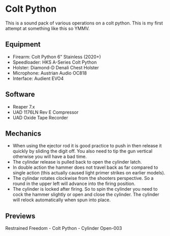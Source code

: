 # Colt Python

This is a sound pack of various operations on a colt python.  This is my first attempt at something like this so YMMV.

## Equipment

- Firearm: Colt Python 6" Stainless (2020+)
- Speedloader: HKS A-Series Colt Python
- Holster: Diamond-D Denali Chest Holster
- Microphone: Austrian Audio OC818
- Interface: Audient EVO4

## Software

- Reaper 7.x
- UAD 1176LN Rev E Compressor
- UAD Oxide Tape Recorder

## Mechanics

- When using the ejector rod it is good practice to push in then release it quickly by sliding the digit off.  You also need to tip the gun vertical otherwise you will have a bad time.
- The cylindar release is pulled back to open the cylinder latch.
- In double action the hammer does not travel back as far compared to single action (this actually caused light primer strikes on earlier models).
- The cylindar rotates clockwise from the shooters perspective.  So a round in the upper left will advance into the firing position.
- The cylinder is locked after firing.  So to spin the cylinder you need to cock the hammer slightly or open and close the cylinder.  The cylinder will relock automatically when spun into place.

## Previews

Restrained Freedom - Colt Python - Cylinder Open-003

<audio src="./Export/Restrained Freedom - Colt Python - Cylinder Open-003.mp4" />

Restrained Freedom - Colt Python - Cylinder Open-004

<audio src="./Export/Restrained Freedom - Colt Python - Cylinder Open-004.mp4" />

Restrained Freedom - Colt Python - Cylinder Open-005

<audio src="./Export/Restrained Freedom - Colt Python - Cylinder Open-005.mp4" />

Restrained Freedom - Colt Python - Cylinder Open-006

<audio src="./Export/Restrained Freedom - Colt Python - Cylinder Open-006.mp4" />

Restrained Freedom - Colt Python - Cylinder Open-007

<audio src="./Export/Restrained Freedom - Colt Python - Cylinder Open-007.mp4" />

Restrained Freedom - Colt Python - Cylinder Swing Close-001

<audio src="./Export/Restrained Freedom - Colt Python - Cylinder Swing Close-001.mp4" />

Restrained Freedom - Colt Python - Cylinder Swing Close-002

<audio src="./Export/Restrained Freedom - Colt Python - Cylinder Swing Close-002.mp4" />

Restrained Freedom - Colt Python - Eject Live

<audio src="./Export/Restrained Freedom - Colt Python - Eject Live.mp4" />

Restrained Freedom - Colt Python - Eject Spent Rounds-001

<audio src="./Export/Restrained Freedom - Colt Python - Eject Spent Rounds-001.mp4" />

Restrained Freedom - Colt Python - Eject Spent Rounds-002

<audio src="./Export/Restrained Freedom - Colt Python - Eject Spent Rounds-002.mp4" />

Restrained Freedom - Colt Python - Eject Spent Rounds-003

<audio src="./Export/Restrained Freedom - Colt Python - Eject Spent Rounds-003.mp4" />

Restrained Freedom - Colt Python - Eject With Carpet Impact

<audio src="./Export/Restrained Freedom - Colt Python - Eject With Carpet Impact.mp4" />

Restrained Freedom - Colt Python - Ejector Rod Only

<audio src="./Export/Restrained Freedom - Colt Python - Ejector Rod Only.mp4" />

Restrained Freedom - Colt Python - Hammer Cock-001

<audio src="./Export/Restrained Freedom - Colt Python - Hammer Cock-001.mp4" />

Restrained Freedom - Colt Python - Hammer Cock-002

<audio src="./Export/Restrained Freedom - Colt Python - Hammer Cock-002.mp4" />

Restrained Freedom - Colt Python - Hammer Cock-003

<audio src="./Export/Restrained Freedom - Colt Python - Hammer Cock-003.mp4" />

Restrained Freedom - Colt Python - Hammer Cock-004

<audio src="./Export/Restrained Freedom - Colt Python - Hammer Cock-004.mp4" />

Restrained Freedom - Colt Python - Hammer Cock-005

<audio src="./Export/Restrained Freedom - Colt Python - Hammer Cock-005.mp4" />

Restrained Freedom - Colt Python - Hammer Cock-006

<audio src="./Export/Restrained Freedom - Colt Python - Hammer Cock-006.mp4" />

Restrained Freedom - Colt Python - Hammer Decock-001

<audio src="./Export/Restrained Freedom - Colt Python - Hammer Decock-001.mp4" />

Restrained Freedom - Colt Python - Hammer Decock-002

<audio src="./Export/Restrained Freedom - Colt Python - Hammer Decock-002.mp4" />

Restrained Freedom - Colt Python - Hammer Decock-003

<audio src="./Export/Restrained Freedom - Colt Python - Hammer Decock-003.mp4" />

Restrained Freedom - Colt Python - Hammer Decock-004

<audio src="./Export/Restrained Freedom - Colt Python - Hammer Decock-004.mp4" />

Restrained Freedom - Colt Python - Holster and Snap

<audio src="./Export/Restrained Freedom - Colt Python - Holster and Snap.mp4" />

Restrained Freedom - Colt Python - Load Empty Round-001

<audio src="./Export/Restrained Freedom - Colt Python - Load Empty Round-001.mp4" />

Restrained Freedom - Colt Python - Load Empty Round-002

<audio src="./Export/Restrained Freedom - Colt Python - Load Empty Round-002.mp4" />

Restrained Freedom - Colt Python - Load Empty Round-003

<audio src="./Export/Restrained Freedom - Colt Python - Load Empty Round-003.mp4" />

Restrained Freedom - Colt Python - Load Live Round-001

<audio src="./Export/Restrained Freedom - Colt Python - Load Live Round-001.mp4" />

Restrained Freedom - Colt Python - Load Live Round-002

<audio src="./Export/Restrained Freedom - Colt Python - Load Live Round-002.mp4" />

Restrained Freedom - Colt Python - Load Live Round-003

<audio src="./Export/Restrained Freedom - Colt Python - Load Live Round-003.mp4" />

Restrained Freedom - Colt Python - Load Live Round-004

<audio src="./Export/Restrained Freedom - Colt Python - Load Live Round-004.mp4" />

Restrained Freedom - Colt Python - Load Live Round-005

<audio src="./Export/Restrained Freedom - Colt Python - Load Live Round-005.mp4" />

Restrained Freedom - Colt Python - Load Live Round-006

<audio src="./Export/Restrained Freedom - Colt Python - Load Live Round-006.mp4" />

Restrained Freedom - Colt Python - Load Live Round-007

<audio src="./Export/Restrained Freedom - Colt Python - Load Live Round-007.mp4" />

Restrained Freedom - Colt Python - Load Live Round-008

<audio src="./Export/Restrained Freedom - Colt Python - Load Live Round-008.mp4" />

Restrained Freedom - Colt Python - Load Live Round-009

<audio src="./Export/Restrained Freedom - Colt Python - Load Live Round-009.mp4" />

Restrained Freedom - Colt Python - Load Live Round-010

<audio src="./Export/Restrained Freedom - Colt Python - Load Live Round-010.mp4" />

Restrained Freedom - Colt Python - Load Live Round-011

<audio src="./Export/Restrained Freedom - Colt Python - Load Live Round-011.mp4" />

Restrained Freedom - Colt Python - Load Live Round-012

<audio src="./Export/Restrained Freedom - Colt Python - Load Live Round-012.mp4" />

Restrained Freedom - Colt Python - Load Live Round-013

<audio src="./Export/Restrained Freedom - Colt Python - Load Live Round-013.mp4" />

Restrained Freedom - Colt Python - Load Live Round-014

<audio src="./Export/Restrained Freedom - Colt Python - Load Live Round-014.mp4" />

Restrained Freedom - Colt Python - Load Live Round-015

<audio src="./Export/Restrained Freedom - Colt Python - Load Live Round-015.mp4" />

Restrained Freedom - Colt Python - Load Live Round-016

<audio src="./Export/Restrained Freedom - Colt Python - Load Live Round-016.mp4" />

Restrained Freedom - Colt Python - Load Live Round-017

<audio src="./Export/Restrained Freedom - Colt Python - Load Live Round-017.mp4" />

Restrained Freedom - Colt Python - Load Live Round-018

<audio src="./Export/Restrained Freedom - Colt Python - Load Live Round-018.mp4" />

Restrained Freedom - Colt Python - Load Live Round-019

<audio src="./Export/Restrained Freedom - Colt Python - Load Live Round-019.mp4" />

Restrained Freedom - Colt Python - Load Live Round-020

<audio src="./Export/Restrained Freedom - Colt Python - Load Live Round-020.mp4" />

Restrained Freedom - Colt Python - Load Live Round-021

<audio src="./Export/Restrained Freedom - Colt Python - Load Live Round-021.mp4" />

Restrained Freedom - Colt Python - Load Live Round-022

<audio src="./Export/Restrained Freedom - Colt Python - Load Live Round-022.mp4" />

Restrained Freedom - Colt Python - Load Live Round-023

<audio src="./Export/Restrained Freedom - Colt Python - Load Live Round-023.mp4" />

Restrained Freedom - Colt Python - Load Live Round-024

<audio src="./Export/Restrained Freedom - Colt Python - Load Live Round-024.mp4" />

Restrained Freedom - Colt Python - Load Live Round-025

<audio src="./Export/Restrained Freedom - Colt Python - Load Live Round-025.mp4" />

Restrained Freedom - Colt Python - Load Live Round-026

<audio src="./Export/Restrained Freedom - Colt Python - Load Live Round-026.mp4" />

Restrained Freedom - Colt Python - Load Live Round-027

<audio src="./Export/Restrained Freedom - Colt Python - Load Live Round-027.mp4" />

Restrained Freedom - Colt Python - Load Live Round-028

<audio src="./Export/Restrained Freedom - Colt Python - Load Live Round-028.mp4" />

Restrained Freedom - Colt Python - Load Live Round-029

<audio src="./Export/Restrained Freedom - Colt Python - Load Live Round-029.mp4" />

Restrained Freedom - Colt Python - Load With Speed Loader-001

<audio src="./Export/Restrained Freedom - Colt Python - Load With Speed Loader-001.mp4" />

Restrained Freedom - Colt Python - Load With Speed Loader-002

<audio src="./Export/Restrained Freedom - Colt Python - Load With Speed Loader-002.mp4" />

Restrained Freedom - Colt Python - Open Snap and Draw

<audio src="./Export/Restrained Freedom - Colt Python - Open Snap and Draw.mp4" />

Restrained Freedom - Colt Python - Spin Cylindar While Open

<audio src="./Export/Restrained Freedom - Colt Python - Spin Cylindar While Open.mp4" />

Restrained Freedom - Colt Python - Spin-001

<audio src="./Export/Restrained Freedom - Colt Python - Spin-001.mp4" />

Restrained Freedom - Colt Python - Spin-002

<audio src="./Export/Restrained Freedom - Colt Python - Spin-002.mp4" />

Restrained Freedom - Colt Python - Spin-003

<audio src="./Export/Restrained Freedom - Colt Python - Spin-003.mp4" />

Restrained Freedom - Colt Python - Spin-004

<audio src="./Export/Restrained Freedom - Colt Python - Spin-004.mp4" />

Restrained Freedom - Colt Python - Trigger Double Action-001

<audio src="./Export/Restrained Freedom - Colt Python - Trigger Double Action-001.mp4" />

Restrained Freedom - Colt Python - Trigger Double Action-002

<audio src="./Export/Restrained Freedom - Colt Python - Trigger Double Action-002.mp4" />

Restrained Freedom - Colt Python - Trigger Release-001

<audio src="./Export/Restrained Freedom - Colt Python - Trigger Release-001.mp4" />

Restrained Freedom - Colt Python - Trigger Release-002

<audio src="./Export/Restrained Freedom - Colt Python - Trigger Release-002.mp4" />

Restrained Freedom - Colt Python - Trigger Release-003

<audio src="./Export/Restrained Freedom - Colt Python - Trigger Release-003.mp4" />

Restrained Freedom - Colt Python - Trigger Single Action-001

<audio src="./Export/Restrained Freedom - Colt Python - Trigger Single Action-001.mp4" />

Restrained Freedom - Colt Python - Trigger Single Action-002

<audio src="./Export/Restrained Freedom - Colt Python - Trigger Single Action-002.mp4" />

Restrained Freedom - Colt Python - Cylinder Close-001

<audio src="./Export/Restrained Freedom - Colt Python - Cylinder Close-001.mp4" />

Restrained Freedom - Colt Python - Cylinder Close-002

<audio src="./Export/Restrained Freedom - Colt Python - Cylinder Close-002.mp4" />

Restrained Freedom - Colt Python - Cylinder Close-003

<audio src="./Export/Restrained Freedom - Colt Python - Cylinder Close-003.mp4" />

Restrained Freedom - Colt Python - Cylinder Open-001

<audio src="./Export/Restrained Freedom - Colt Python - Cylinder Open-001.mp4" />

Restrained Freedom - Colt Python - Cylinder Open-002

<audio src="./Export/Restrained Freedom - Colt Python - Cylinder Open-002.mp4" />

## Notes

Regex to generate previews

```
".*Export\\([A-Za-z0-9].*).mp4"
$1\n\n<audio src="./Export/$1.mp4" />\n
```